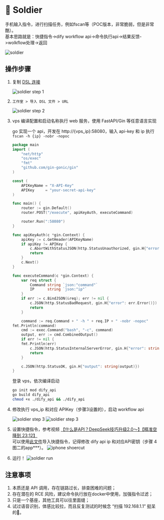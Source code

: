 # 🤺 Soldier

手机输入指令，进行扫描任务，例如fscan等（POC版本，非常脆弱，但是非常酷）。  
基本思路就是：快捷指令->dify workflow api->命令执行api->结果反馈->wolkflow处理->返回

 
![soldier](../images/soldier.png)


## 操作步骤

1. 复制 [DSL 连接](https://github.com/din4e/DifyDSL4RedTeam/blob/main/dsl/soldier.yml)
   
    ![soldier step 1](../images/bee-p1.png)

2. `工作室 > 导入 DSL 文件 > URL`

    ![soldier step 2](../images/bee-p2.png)

3. vps 编译配置和启动名称执行 web 服务，使用 FastAPI/Gin 等任意语言实现
   
   go 实现一个 api，开发在 http://{vps_ip}:58080，输入 api-key 和 ip 执行 `fscan -h {ip} -nobr -nopoc`

    ```go
    package main
    import (
        "net/http"
        "os/exec"
        "fmt"
        "github.com/gin-gonic/gin"
    )

    const (
        APIKeyName = "X-API-Key"
        APIKey     = "your-secret-api-key"
    )

    func main() {
        router := gin.Default()
        router.POST("/execute", apiKeyAuth, executeCommand)

        router.Run(":58080")
    }

    func apiKeyAuth(c *gin.Context) {
        apiKey := c.GetHeader(APIKeyName)
        if apiKey != APIKey {
            c.AbortWithStatusJSON(http.StatusUnauthorized, gin.H{"error": "Invalid API Key"})
            return
        }
        c.Next()
    }

    func executeCommand(c *gin.Context) {
        var req struct {
            Command string `json:"command"`
            IP      string `json:"ip"`
        }
        if err := c.BindJSON(&req); err != nil {
            c.JSON(http.StatusBadRequest, gin.H{"error": err.Error()})
            return
        }

        command := req.Command + " -h " + req.IP + " -nobr -nopoc" 
    fmt.Println(command)
        cmd := exec.Command("bash", "-c", command)
        output, err := cmd.CombinedOutput()
        if err != nil {
        fmt.Println(err)
            c.JSON(http.StatusInternalServerError, gin.H{"error": string(output)})
            return
        }

        c.JSON(http.StatusOK, gin.H{"output": string(output)})
    }
    ```
    登录 vps，依次编译启动
    ```bash
    go init mod dify_api
    go build dify_api
    chmod +x ./dify_api && ./dify_api
    ```

4. 修改执行 vps_ip 和对应 APIKey（步骤3设置的），启动 workflow api

    ![soldier step 3](../images/soldier-change-api.png)
    ![soldier step 3](../images/soldier-dify-api.png)


5. 设置快捷指令，参考视频 [【什么是API？DeepSeek技巧升级2.0～】【精准空降到 23:12】](https://www.bilibili.com/video/BV1LEKMexEV7/?share_source=copy_web&vd_source=ee048efbc98d2a6062e36360706d93d6&t=1392)  
    可以使用[此文件](../dsl/soldier.shortcut)导入快捷指令，记得修改 dify api ip 和对应API密钥（步骤 4图二的app***）。
    ![iphone shoercut](../images/soldier-shortcut.png)

6. 运行！
    ![soldier run](../images/soldier-run.png)


## 注意事项

1. 本质还是 API 调用，存在链路过长，排查困难的问题；
2. 存在潜在的 RCE 风险，建议命令执行放在docker中使用，加强指令过滤；
3. 只是一个基座，其他工具可以往里面缝；
4. 试过语音识别，体感比较拉，而且反复测试的时候念 “扫描 192.168.1.1” 挺呆的🤣。